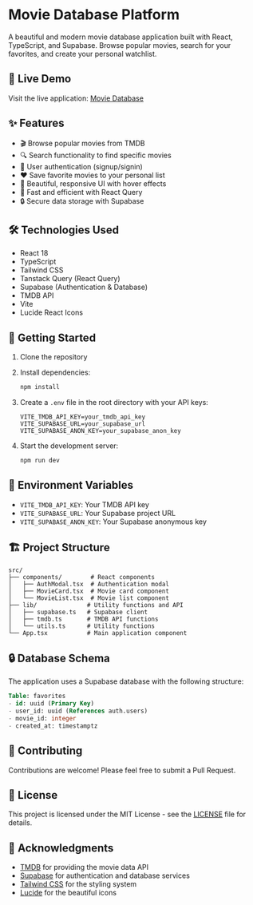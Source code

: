 # Movie Database Platform

A beautiful and modern movie database application built with React, TypeScript, and Supabase. Browse popular movies, search for your favorites, and create your personal watchlist.


## 🌟 Live Demo

Visit the live application: [Movie Database](https://movie-database-stackblitz.netlify.app)

## ✨ Features

- 🎬 Browse popular movies from TMDB
- 🔍 Search functionality to find specific movies
- 👤 User authentication (signup/signin)
- ❤️ Save favorite movies to your personal list
- 🎨 Beautiful, responsive UI with hover effects
- 🚀 Fast and efficient with React Query
- 🔒 Secure data storage with Supabase

## 🛠️ Technologies Used

- React 18
- TypeScript
- Tailwind CSS
- Tanstack Query (React Query)
- Supabase (Authentication & Database)
- TMDB API
- Vite
- Lucide React Icons

## 🚀 Getting Started

1. Clone the repository
2. Install dependencies:
   ```bash
   npm install
   ```

3. Create a `.env` file in the root directory with your API keys:
   ```env
   VITE_TMDB_API_KEY=your_tmdb_api_key
   VITE_SUPABASE_URL=your_supabase_url
   VITE_SUPABASE_ANON_KEY=your_supabase_anon_key
   ```

4. Start the development server:
   ```bash
   npm run dev
   ```

## 📝 Environment Variables

- `VITE_TMDB_API_KEY`: Your TMDB API key
- `VITE_SUPABASE_URL`: Your Supabase project URL
- `VITE_SUPABASE_ANON_KEY`: Your Supabase anonymous key

## 🏗️ Project Structure

```
src/
├── components/        # React components
│   ├── AuthModal.tsx  # Authentication modal
│   ├── MovieCard.tsx  # Movie card component
│   └── MovieList.tsx  # Movie list component
├── lib/              # Utility functions and API
│   ├── supabase.ts   # Supabase client
│   ├── tmdb.ts       # TMDB API functions
│   └── utils.ts      # Utility functions
└── App.tsx           # Main application component
```

## 🔒 Database Schema

The application uses a Supabase database with the following structure:

```sql
Table: favorites
- id: uuid (Primary Key)
- user_id: uuid (References auth.users)
- movie_id: integer
- created_at: timestamptz
```

## 🤝 Contributing

Contributions are welcome! Please feel free to submit a Pull Request.

## 📄 License

This project is licensed under the MIT License - see the [LICENSE](LICENSE) file for details.

## 🙏 Acknowledgments

- [TMDB](https://www.themoviedb.org/) for providing the movie data API
- [Supabase](https://supabase.com/) for authentication and database services
- [Tailwind CSS](https://tailwindcss.com/) for the styling system
- [Lucide](https://lucide.dev/) for the beautiful icons